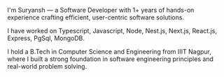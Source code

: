 I'm Suryansh — a Software Developer with 1+ years of hands-on experience crafting efficient, user-centric software solutions.

I have worked on Typescript, Javascript, Node, Nest.js, Next.js, React.js, Express, PgSql, MongoDB. 

I hold a B.Tech in Computer Science and Engineering from IIIT Nagpur, where I built a strong foundation in software engineering principles and real-world problem solving.
